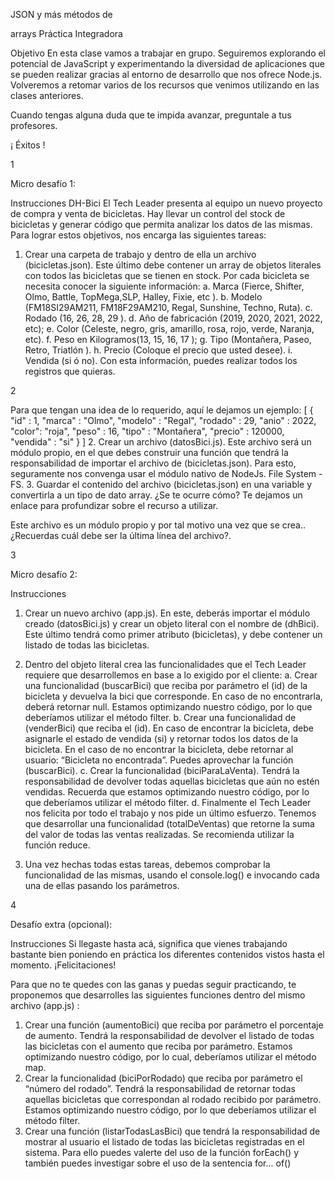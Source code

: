 
JSON y más métodos de

arrays
Práctica Integradora

Objetivo
En esta clase vamos a trabajar en grupo. Seguiremos explorando el potencial de
JavaScript y experimentando la diversidad de aplicaciones que se pueden realizar gracias
al entorno de desarrollo que nos ofrece Node.js. Volveremos a retomar varios de los
recursos que venimos utilizando en las clases anteriores.

Cuando tengas alguna duda que te impida avanzar, preguntale a tus profesores.

¡ Éxitos !

1

Micro desafío 1:

Instrucciones
DH-Bici
El Tech Leader presenta al equipo un nuevo proyecto de compra y venta de bicicletas. Hay
llevar un control del stock de bicicletas y generar código que permita analizar los datos de las
mismas. Para lograr estos objetivos, nos encarga las siguientes tareas:
1. Crear una carpeta de trabajo y dentro de ella un archivo (bicicletas.json). Este
último debe contener un array de objetos literales con todos las bicicletas que se
tienen en stock. Por cada bicicleta se necesita conocer la siguiente información:
a. Marca (Fierce, Shifter, Olmo, Battle, TopMega,SLP, Halley, Fixie, etc ).
b. Modelo (FM18SI29AM211, FM18F29AM210, Regal, Sunshine, Techno,
Ruta).
c. Rodado (16, 26, 28, 29 ).
d. Año de fabricación (2019, 2020, 2021, 2022, etc);
e. Color (Celeste, negro, gris, amarillo, rosa, rojo, verde, Naranja, etc).
f. Peso en Kilogramos(13, 15, 16, 17 );
g. Tipo (Montañera, Paseo, Retro, Triatlón ).
h. Precio (Coloque el precio que usted desee).
i. Vendida (si ó no).
Con esta información, puedes realizar todos los registros que quieras.

2

Para que tengan una idea de lo requerido, aquí le dejamos un ejemplo:
[
{
"id" : 1,
"marca" : "Olmo",
"modelo" : "Regal",
"rodado" : 29,
"anio" : 2022,
"color": "roja",
"peso" : 16,
"tipo" : "Montañera",
"precio" : 120000,
"vendida" : "si"
}
]
2. Crear un archivo (datosBici.js). Este archivo será un módulo propio, en el que
debes construir una función que tendrá la responsabilidad de importar el archivo
de (bicicletas.json). Para esto, seguramente nos convenga usar el módulo
nativo de NodeJs. File System - FS.
3. Guardar el contenido del archivo (bicicletas.json) en una variable y convertirla
a un tipo de dato array. ¿Se te ocurre cómo? Te dejamos un enlace para
profundizar sobre el recurso a utilizar.

Este archivo es un módulo propio y por tal motivo una vez que se crea.. ¿Recuerdas
cuál debe ser la última línea del archivo?.

3

Micro desafío 2:

Instrucciones

1. Crear un nuevo archivo (app.js). En este, deberás importar el módulo creado
(datosBici.js) y crear un objeto literal con el nombre de (dhBici). Este último
tendrá como primer atributo (bicicletas), y debe contener un listado de todas las
bicicletas.
2. Dentro del objeto literal crea las funcionalidades que el Tech Leader requiere
que desarrollemos en base a lo exigido por el cliente:
a. Crear una funcionalidad (buscarBici) que reciba por parámetro el (id) de
la bicicleta y devuelva la bici que corresponde. En caso de no
encontrarla, deberá retornar null. Estamos optimizando nuestro código,
por lo que deberíamos utilizar el método filter.
b. Crear una funcionalidad de (venderBici) que reciba el (id). En caso de
encontrar la bicicleta, debe asignarle el estado de vendida (si) y retornar
todos los datos de la bicicleta. En el caso de no encontrar la bicicleta,
debe retornar al usuario: “Bicicleta no encontrada”. Puedes aprovechar
la función (buscarBici).
c. Crear la funcionalidad (biciParaLaVenta). Tendrá la responsabilidad de
devolver todas aquellas bicicletas que aún no estén vendidas. Recuerda
que estamos optimizando nuestro código, por lo que deberíamos utilizar
el método filter.
d. Finalmente el Tech Leader nos felicita por todo el trabajo y nos pide un
último esfuerzo. Tenemos que desarrollar una funcionalidad
(totalDeVentas) que retorne la suma del valor de todas las ventas
realizadas. Se recomienda utilizar la función reduce.

3. Una vez hechas todas estas tareas, debemos comprobar la funcionalidad de las
mismas, usando el console.log() e invocando cada una de ellas pasando los
parámetros.

4

Desafío extra (opcional):

Instrucciones
Si llegaste hasta acá, significa que vienes trabajando bastante bien poniendo en práctica los
diferentes contenidos vistos hasta el momento. ¡Felicitaciones!

Para que no te quedes con las ganas y puedas seguir practicando, te proponemos que
desarrolles las siguientes funciones dentro del mismo archivo (app.js) :

1. Crear una función (aumentoBici) que reciba por parámetro el porcentaje de
aumento. Tendrá la responsabilidad de devolver el listado de todas las bicicletas con
el aumento que reciba por parámetro. Estamos optimizando nuestro código, por lo
cual, deberíamos utilizar el método map.
2. Crear la funcionalidad (biciPorRodado) que reciba por parámetro el “número del
rodado”. Tendrá la responsabilidad de retornar todas aquellas bicicletas que
correspondan al rodado recibido por parámetro. Estamos optimizando nuestro
código, por lo que deberíamos utilizar el método filter.
3. Crear una función (listarTodasLasBici) que tendrá la responsabilidad de mostrar al
usuario el listado de todas las bicicletas registradas en el sistema. Para ello puedes
valerte del uso de la función forEach() y también puedes investigar sobre el uso de la
sentencia for... of()
